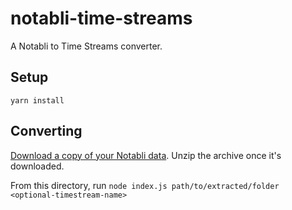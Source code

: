 # notabli-time-streams

A Notabli to Time Streams converter.

## Setup

    yarn install

## Converting

[Download a copy of your Notabli data](https://help.notabli.com/article/203-export-moments). Unzip the archive once it's downloaded.

From this directory, run `node index.js path/to/extracted/folder <optional-timestream-name>`

